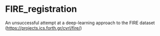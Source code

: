 # FIRE_registration
An unsuccessful attempt at a deep-learning approach to the FIRE dataset (https://projects.ics.forth.gr/cvrl/fire/)
